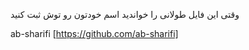 وقتی این فایل طولانی را خواندید 
اسم خودتون رو توش ثبت کنید 

ab-sharifi [https://github.com/ab-sharifi]
